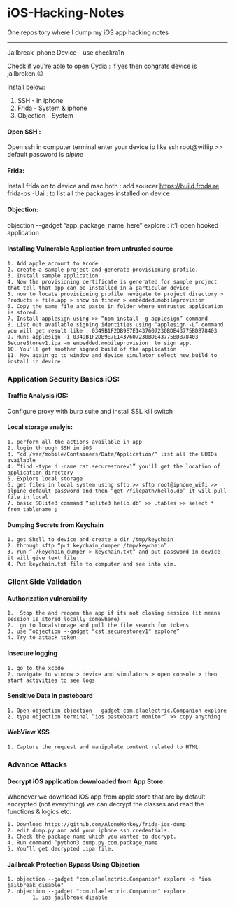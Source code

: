 # iOS-Hacking-Notes
One repository where I dump my iOS app hacking notes

---

Jailbreak iphone Device - use checkra1n

Check if you're able to open Cydia : if yes then congrats device is jailbroken.😉

Install below:
1. SSH - In iphone
2. Frida - System & iphone
3. Objection - System

#### Open SSH : 
Open ssh in computer terminal enter your device ip like ssh root@wifiip >> default password is _alpine_

#### Frida:
Install frida on to device and mac both : add sourcer https://build.froda.re	
frida-ps -Uai : to list all the packages installed on device

#### Objection:
objection --gadget “app_package_name_here” explore : it’ll open hooked application

#### Installing Vulnerable Application from untrusted source

	1. Add apple account to Xcode
	2. create a sample project and generate provisioning profile.
	3. Install sample application 
	4. Now the provisioning certificate is generated for sample project that tell that app can be installed in a particular device
	5. now to locate provisioning profile nevigate to project directory > Products > file.app > show in finder > embedded.mobileprovision 
	6. Copy the same file and paste in folder where untrusted application is stored.
	7. Install applesign using >> “npm install -g applesign” command
	8. List out available signing identities using “applesign -L” command you will get result like : 0349B1F2DB9E7E1437607230BDE43775BDB78403
	9. Run: applesign -i 0349B1F2DB9E7E1437607230BDE43775BDB78403 SecureStorev1.ipa -m embedded.mobileprovision  to sign app.
	10. You’ll get another signed build of the application
	11. Now again go to window and device simulator select new build to install in device.

### Application Security Basics iOS: 

#### Traffic Analysis iOS:
Configure proxy with burp suite and install SSL kill switch 

#### Local storage analyis:
	1. perform all the actions available in app
	2. login through SSH in iOS
	3. “cd /var/mobile/Containers/Data/Application/“ list all the UUIDs available
	4. “find -type d -name cst.securestorev1” you’ll get the location of application directory
	5. Explore local storage
	6. get files in local system using sftp >> sftp root@iphone_wifi >> alpine default password and then “get /filepath/hello.db” it will pull file in local
	7. basic SQlite3 command “sqlite3 hello.db” >> .tables >> select * from tablename ;


#### Dumping Secrets from Keychain
	1. get Shell to device and create a dir /tmp/keychain
	2. through sftp “put keychain_dumper /tmp/keychain” 
	3. run “./keychain_dumper > keychain.txt” and put password in device it will give text file
	4. Put keychain.txt file to computer and see into vim.


### Client Side Validation

#### Authorization vulnerability 
	1.  Stop the and reopen the app if its not closing session (it means session is stored locally somewhere)
	2.  go to localstorage and pull the file search for tokens
	3. use “objection --gadget "cst.securestorev1" explore”
	4. Try to attack token

#### Insecure logging	
	1. go to the xcode
	2. navigate to window > device and simulators > open console > then start activities to see logs

#### Sensitive Data in pasteboard
	1. Open objection objection —-gadget com.olaelectric.Companion explore
	2. type objection terminal “ios pasteboard monitor” >> copy anything

#### WebView XSS 
	1. Capture the request and manipulate content related to HTML


### Advance Attacks

#### Decrypt iOS application downloaded from App Store:
Whenever we download iOS app from apple store that are by default encrypted (not everything) we can decrypt the classes and read the functions & logics etc.

	1. Download https://github.com/AloneMonkey/frida-ios-dump
	2. edit dump.py and add your iphone ssh credentials.
	3. Check the package name which you wanted to decrypt.
	4. Run command “python3 dump.py com.package_name
	5. You’ll get decrypted .ipa file.


#### Jailbreak Protection Bypass Using Objection

	1. objection --gadget "com.olaelectric.Companion" explore -s "ios jailbreak disable"
	2. objection --gadget "com.olaelectric.Companion" explore
    		1. ios jailbreak disable
